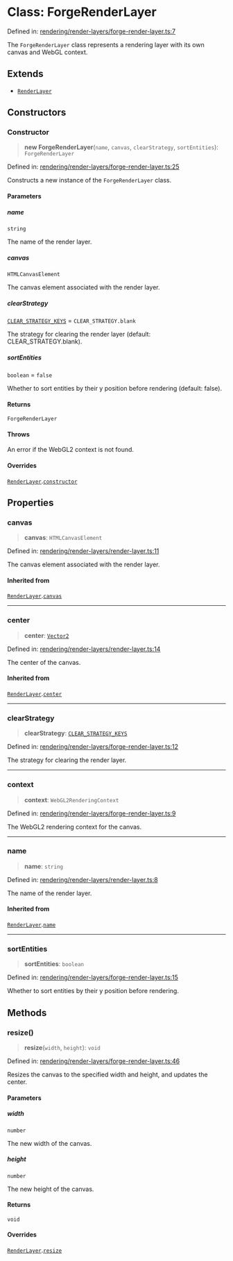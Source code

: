 # Class: ForgeRenderLayer

Defined in: [rendering/render-layers/forge-render-layer.ts:7](https://github.com/Forge-Game-Engine/Forge/blob/7b95769650b59c5ba12aa490e41717344ca6bf1e/src/rendering/render-layers/forge-render-layer.ts#L7)

The `ForgeRenderLayer` class represents a rendering layer with its own canvas and WebGL context.

## Extends

- [`RenderLayer`](RenderLayer.md)

## Constructors

### Constructor

> **new ForgeRenderLayer**(`name`, `canvas`, `clearStrategy`, `sortEntities`): `ForgeRenderLayer`

Defined in: [rendering/render-layers/forge-render-layer.ts:25](https://github.com/Forge-Game-Engine/Forge/blob/7b95769650b59c5ba12aa490e41717344ca6bf1e/src/rendering/render-layers/forge-render-layer.ts#L25)

Constructs a new instance of the `ForgeRenderLayer` class.

#### Parameters

##### name

`string`

The name of the render layer.

##### canvas

`HTMLCanvasElement`

The canvas element associated with the render layer.

##### clearStrategy

[`CLEAR_STRATEGY_KEYS`](../type-aliases/CLEAR_STRATEGY_KEYS.md) = `CLEAR_STRATEGY.blank`

The strategy for clearing the render layer (default: CLEAR_STRATEGY.blank).

##### sortEntities

`boolean` = `false`

Whether to sort entities by their y position before rendering (default: false).

#### Returns

`ForgeRenderLayer`

#### Throws

An error if the WebGL2 context is not found.

#### Overrides

[`RenderLayer`](RenderLayer.md).[`constructor`](RenderLayer.md#constructor)

## Properties

### canvas

> **canvas**: `HTMLCanvasElement`

Defined in: [rendering/render-layers/render-layer.ts:11](https://github.com/Forge-Game-Engine/Forge/blob/7b95769650b59c5ba12aa490e41717344ca6bf1e/src/rendering/render-layers/render-layer.ts#L11)

The canvas element associated with the render layer.

#### Inherited from

[`RenderLayer`](RenderLayer.md).[`canvas`](RenderLayer.md#canvas)

***

### center

> **center**: [`Vector2`](Vector2.md)

Defined in: [rendering/render-layers/render-layer.ts:14](https://github.com/Forge-Game-Engine/Forge/blob/7b95769650b59c5ba12aa490e41717344ca6bf1e/src/rendering/render-layers/render-layer.ts#L14)

The center of the canvas.

#### Inherited from

[`RenderLayer`](RenderLayer.md).[`center`](RenderLayer.md#center)

***

### clearStrategy

> **clearStrategy**: [`CLEAR_STRATEGY_KEYS`](../type-aliases/CLEAR_STRATEGY_KEYS.md)

Defined in: [rendering/render-layers/forge-render-layer.ts:12](https://github.com/Forge-Game-Engine/Forge/blob/7b95769650b59c5ba12aa490e41717344ca6bf1e/src/rendering/render-layers/forge-render-layer.ts#L12)

The strategy for clearing the render layer.

***

### context

> **context**: `WebGL2RenderingContext`

Defined in: [rendering/render-layers/forge-render-layer.ts:9](https://github.com/Forge-Game-Engine/Forge/blob/7b95769650b59c5ba12aa490e41717344ca6bf1e/src/rendering/render-layers/forge-render-layer.ts#L9)

The WebGL2 rendering context for the canvas.

***

### name

> **name**: `string`

Defined in: [rendering/render-layers/render-layer.ts:8](https://github.com/Forge-Game-Engine/Forge/blob/7b95769650b59c5ba12aa490e41717344ca6bf1e/src/rendering/render-layers/render-layer.ts#L8)

The name of the render layer.

#### Inherited from

[`RenderLayer`](RenderLayer.md).[`name`](RenderLayer.md#name)

***

### sortEntities

> **sortEntities**: `boolean`

Defined in: [rendering/render-layers/forge-render-layer.ts:15](https://github.com/Forge-Game-Engine/Forge/blob/7b95769650b59c5ba12aa490e41717344ca6bf1e/src/rendering/render-layers/forge-render-layer.ts#L15)

Whether to sort entities by their y position before rendering.

## Methods

### resize()

> **resize**(`width`, `height`): `void`

Defined in: [rendering/render-layers/forge-render-layer.ts:46](https://github.com/Forge-Game-Engine/Forge/blob/7b95769650b59c5ba12aa490e41717344ca6bf1e/src/rendering/render-layers/forge-render-layer.ts#L46)

Resizes the canvas to the specified width and height, and updates the center.

#### Parameters

##### width

`number`

The new width of the canvas.

##### height

`number`

The new height of the canvas.

#### Returns

`void`

#### Overrides

[`RenderLayer`](RenderLayer.md).[`resize`](RenderLayer.md#resize)
